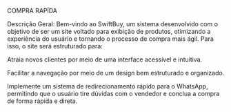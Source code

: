 COMPRA RAPÍDA

Descrição Geral: Bem-vindo ao SwiftBuy, um sistema desenvolvido com o objetivo de ser um site voltado para exibição de produtos, otimizando a experiência do usuário e tornando o processo de compra mais ágil. Para isso, o site será estruturado para:

Atraia novos clientes por meio de uma interface acessível e intuitiva.

Facilitar a navegação por meio de um design bem estruturado e organizado.

Implemente um sistema de redirecionamento rápido para o WhatsApp, permitindo que o usuário tire dúvidas com o vendedor e conclua a compra de forma rápida e direta.
